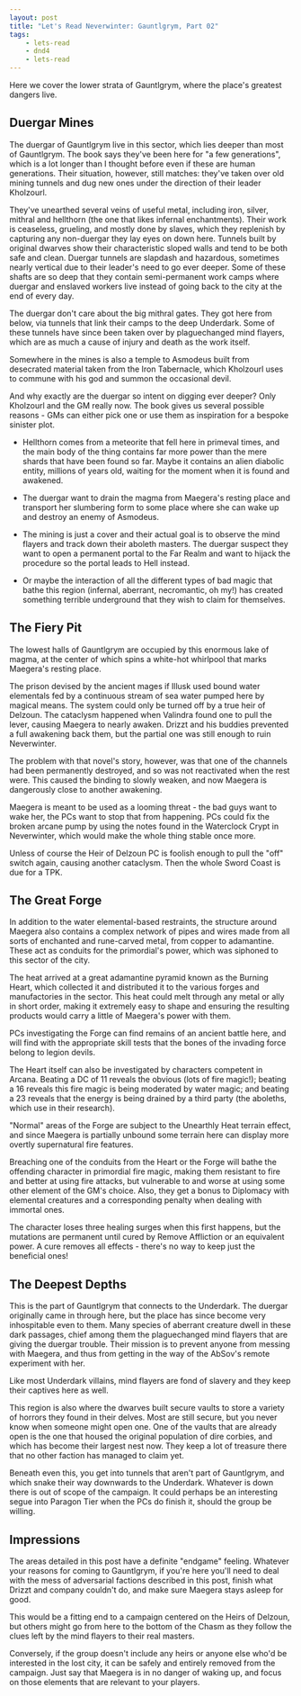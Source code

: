 ```yaml
---
layout: post
title: "Let's Read Neverwinter: Gauntlgrym, Part 02"
tags:
    - lets-read
    - dnd4
    - lets-read
---
```


Here we cover the lower strata of Gauntlgrym, where the place's greatest dangers
live.

## Duergar Mines

The duergar of Gauntlgrym live in this sector, which lies deeper than most of
Gauntlgrym. The book says they've been here for "a few generations", which is a
lot longer than I thought before even if these are human generations. Their
situation, however, still matches: they've taken over old mining tunnels and dug
new ones under the direction of their leader Kholzourl.

They've unearthed several veins of useful metal, including iron, silver, mithral
and hellthorn (the one that likes infernal enchantments). Their work is
ceaseless, grueling, and mostly done by slaves, which they replenish by
capturing any non-duergar they lay eyes on down here. Tunnels built by original
dwarves show their characteristic sloped walls and tend to be both safe and
clean. Duergar tunnels are slapdash and hazardous, sometimes nearly vertical due
to their leader's need to go ever deeper. Some of these shafts are so deep that
they contain semi-permanent work camps where duergar and enslaved workers live
instead of going back to the city at the end of every day.

The duergar don't care about the big mithral gates. They got here from below,
via tunnels that link their camps to the deep Underdark. Some of these tunnels
have since been taken over by plaguechanged mind flayers, which are as much a
cause of injury and death as the work itself.

Somewhere in the mines is also a temple to Asmodeus built from desecrated
material taken from the Iron Tabernacle, which Kholzourl uses to commune with
his god and summon the occasional devil.

And why exactly are the duergar so intent on digging ever deeper? Only Kholzourl
and the GM really now. The book gives us several possible reasons - GMs can
either pick one or use them as inspiration for a bespoke sinister plot.

- Hellthorn comes from a meteorite that fell here in primeval times, and the
  main body of the thing contains far more power than the mere shards that have
  been found so far. Maybe it contains an alien diabolic entity, millions of
  years old, waiting for the moment when it is found and awakened.

- The duergar want to drain the magma from Maegera's resting place and transport
  her slumbering form to some place where she can wake up and destroy an enemy
  of Asmodeus.

- The mining is just a cover and their actual goal is to observe the mind
  flayers and track down their aboleth masters. The duergar suspect they want to
  open a permanent portal to the Far Realm and want to hijack the procedure so
  the portal leads to Hell instead.

- Or maybe the interaction of all the different types of bad magic that bathe
  this region (infernal, aberrant, necromantic, oh my!) has created something
  terrible underground that they wish to claim for themselves.

## The Fiery Pit

The lowest halls of Gauntlgrym are occupied by this enormous lake of magma, at
the center of which spins a white-hot whirlpool that marks Maegera's resting
place.

The prison devised by the ancient mages if Illusk used bound water elementals
fed by a continuous stream of sea water pumped here by magical means. The system
could only be turned off by a true heir of Delzoun. The cataclysm happened when
Valindra found one to pull the lever, causing Maegera to nearly awaken. Drizzt
and his buddies prevented a full awakening back them, but the partial one was
still enough to ruin Neverwinter.

The problem with that novel's story, however, was that one of the channels had
been permanently destroyed, and so was not reactivated when the rest were. This
caused the binding to slowly weaken, and now Maegera is dangerously close to
another awakening.

Maegera is meant to be used as a looming threat - the bad guys want to wake her,
the PCs want to stop that from happening. PCs could fix the broken arcane pump
by using the notes found in the Waterclock Crypt in Neverwinter, which would
make the whole thing stable once more.

Unless of course the Heir of Delzoun PC is foolish enough to pull the "off"
switch again, causing another cataclysm. Then the whole Sword Coast is due for a
TPK.

## The Great Forge

In addition to the water elemental-based restraints, the structure around
Maegera also contains a complex network of pipes and wires made from all sorts
of enchanted and rune-carved metal, from copper to adamantine. These act as
conduits for the primordial's power, which was siphoned to this sector of the
city.

The heat arrived at a great adamantine pyramid known as the Burning Heart, which
collected it and distributed it to the various forges and manufactories in the
sector. This heat could melt through any metal or ally in short order, making it
extremely easy to shape and ensuring the resulting products would carry a little
of Maegera's power with them.

PCs investigating the Forge can find remains of an ancient battle here, and will
find with the appropriate skill tests that the bones of the invading force
belong to legion devils.

The Heart itself can also be investigated by characters competent in
Arcana. Beating a DC of 11 reveals the obvious (lots of fire magic!); beating a
16 reveals this fire magic is being moderated by water magic; and beating a 23
reveals that the energy is being drained by a third party (the aboleths, which
use in their research).

"Normal" areas of the Forge are subject to the Unearthly Heat terrain effect,
and since Maegera is partially unbound some terrain here can display more
overtly supernatural fire features.

Breaching one of the conduits from the Heart or the Forge will bathe the
offending character in primordial fire magic, making them resistant to fire and
better at using fire attacks, but vulnerable to and worse at using some other
element of the GM's choice. Also, they get a bonus to Diplomacy with elemental
creatures and a corresponding penalty when dealing with immortal ones.

The character loses three healing surges when this first happens, but the
mutations are permanent until cured by Remove Affliction or an equivalent
power. A cure removes all effects - there's no way to keep just the beneficial
ones!

## The Deepest Depths

This is the part of Gauntlgrym that connects to the Underdark. The duergar
originally came in through here, but the place has since become very
inhospitable even to them. Many species of aberrant creature dwell in these dark
passages, chief among them the plaguechanged mind flayers that are giving the
duergar trouble. Their mission is to prevent anyone from messing with Maegera,
and thus from getting in the way of the AbSov's remote experiment with her.

Like most Underdark villains, mind flayers are fond of slavery and they keep
their captives here as well.

This region is also where the dwarves built secure vaults to store a variety of
horrors they found in their delves. Most are still secure, but you never know
when someone might open one. One of the vaults that are already open is the one
that housed the original population of dire corbies, and which has become their
largest nest now. They keep a lot of treasure there that no other faction has
managed to claim yet.

Beneath even this, you get into tunnels that aren't part of Gauntlgrym, and
which snake their way downwards to the Underdark. Whatever is down there is out
of scope of the campaign. It could perhaps be an interesting segue into Paragon
Tier when the PCs do finish it, should the group be willing.

## Impressions

The areas detailed in this post have a definite "endgame" feeling. Whatever your
reasons for coming to Gauntlgrym, if you're here you'll need to deal with the
mess of adversarial factions described in this post, finish what Drizzt and
company couldn't do, and make sure Maegera stays asleep for good.

This would be a fitting end to a campaign centered on the Heirs of Delzoun, but
others might go from here to the bottom of the Chasm as they follow the clues
left by the mind flayers to their real masters.

Conversely, if the group doesn't include any heirs or anyone else who'd be
interested in the lost city, it can be safely and entirely removed from the
campaign. Just say that Maegera is in no danger of waking up, and focus on those
elements that are relevant to your players.
